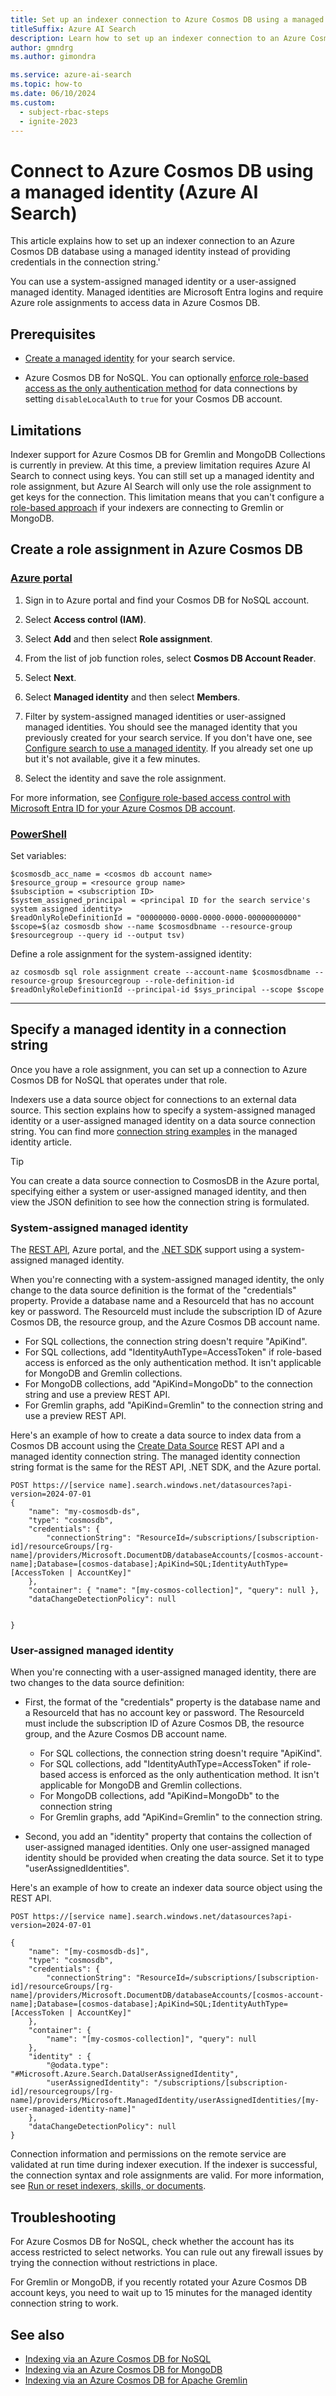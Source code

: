```yaml
---
title: Set up an indexer connection to Azure Cosmos DB using a managed identity
titleSuffix: Azure AI Search
description: Learn how to set up an indexer connection to an Azure Cosmos DB account using a managed identity.
author: gmndrg
ms.author: gimondra

ms.service: azure-ai-search
ms.topic: how-to
ms.date: 06/10/2024
ms.custom:
  - subject-rbac-steps
  - ignite-2023
---
```


# Connect to Azure Cosmos DB using a managed identity (Azure AI Search)

This article explains how to set up an indexer connection to an Azure Cosmos DB database using a managed identity instead of providing credentials in the connection string.'

You can use a system-assigned managed identity or a user-assigned managed identity. Managed identities are Microsoft Entra logins and require Azure role assignments to access data in Azure Cosmos DB. 

## Prerequisites

* [Create a managed identity](search-howto-managed-identities-data-sources.md) for your search service.

* Azure Cosmos DB for NoSQL. You can optionally [enforce role-based access as the only authentication method](/azure/cosmos-db/how-to-setup-rbac#disable-local-auth) for data connections by setting `disableLocalAuth` to `true` for your Cosmos DB account.

## Limitations

Indexer support for Azure Cosmos DB for Gremlin and MongoDB Collections is currently in preview. At this time, a preview limitation requires Azure AI Search to connect using keys. You can still set up a managed identity and role assignment, but Azure AI Search will only use the role assignment to get keys for the connection. This limitation means that you can't configure a [role-based approach](/azure/cosmos-db/how-to-setup-rbac#disable-local-auth) if your indexers are connecting to Gremlin or MongoDB.

## Create a role assignment in Azure Cosmos DB

### [**Azure portal**](#tab/portal)

1. Sign in to Azure portal and find your Cosmos DB for NoSQL account.

1. Select **Access control (IAM)**.

1. Select **Add** and then select **Role assignment**.

1. From the list of job function roles, select **Cosmos DB Account Reader**.

1. Select **Next**.

1. Select **Managed identity** and then select **Members**.

1. Filter by system-assigned managed identities or user-assigned managed identities. You should see the managed identity that you previously created for your search service. If you don't have one, see [Configure search to use a managed identity](search-howto-managed-identities-data-sources.md). If you already set one up but it's not available, give it a few minutes.

1. Select the identity and save the role assignment.

For more information, see [Configure role-based access control with Microsoft Entra ID for your Azure Cosmos DB account](/azure/cosmos-db/how-to-setup-rbac).

### [**PowerShell**](#tab/powershell)

Set variables:

```azurepowershell
$cosmosdb_acc_name = <cosmos db account name>
$resource_group = <resource group name>
$subsciption = <subscription ID>
$system_assigned_principal = <principal ID for the search service's system assigned identity>
$readOnlyRoleDefinitionId = "00000000-0000-0000-0000-00000000000"
$scope=$(az cosmosdb show --name $cosmosdbname --resource-group $resourcegroup --query id --output tsv)
```

Define a role assignment for the system-assigned identity:

```azurepowershell
az cosmosdb sql role assignment create --account-name $cosmosdbname --resource-group $resourcegroup --role-definition-id $readOnlyRoleDefinitionId --principal-id $sys_principal --scope $scope
```

---

## Specify a managed identity in a connection string

Once you have a role assignment, you can set up a connection to Azure Cosmos DB for NoSQL that operates under that role.

Indexers use a data source object for connections to an external data source. This section explains how to specify a system-assigned managed identity or a user-assigned managed identity on a data source connection string. You can find more [connection string examples](search-howto-managed-identities-data-sources.md#connection-string-examples) in the managed identity article.

> [!TIP]
> You can create a data source connection to CosmosDB in the Azure portal, specifying either a system or user-assigned managed identity, and then view the JSON definition to see how the connection string is formulated.

### System-assigned managed identity

The [REST API](/rest/api/searchservice/data-sources/create), Azure portal, and the [.NET SDK](/dotnet/api/azure.search.documents.indexes.models.searchindexerdatasourceconnection) support using a system-assigned managed identity. 

When you're connecting with a system-assigned managed identity, the only change to the data source definition is the format of the "credentials" property. Provide a database name and a ResourceId that has no account key or password. The ResourceId must include the subscription ID of Azure Cosmos DB, the resource group, and the Azure Cosmos DB account name.

* For SQL collections, the connection string doesn't require "ApiKind". 
* For SQL collections, add "IdentityAuthType=AccessToken" if role-based access is enforced as the only authentication method. It isn't applicable for MongoDB and Gremlin collections.
* For MongoDB collections, add "ApiKind=MongoDb" to the connection string and use a preview REST API.
* For Gremlin graphs, add "ApiKind=Gremlin" to the connection string and use a preview REST API.

Here's an example of how to create a data source to index data from a Cosmos DB account using the [Create Data Source](/rest/api/searchservice/data-sources/create) REST API and a managed identity connection string. The managed identity connection string format is the same for the REST API, .NET SDK, and the Azure portal.

```http
POST https://[service name].search.windows.net/datasources?api-version=2024-07-01
{
    "name": "my-cosmosdb-ds",
    "type": "cosmosdb",
    "credentials": {
        "connectionString": "ResourceId=/subscriptions/[subscription-id]/resourceGroups/[rg-name]/providers/Microsoft.DocumentDB/databaseAccounts/[cosmos-account-name];Database=[cosmos-database];ApiKind=SQL;IdentityAuthType=[AccessToken | AccountKey]"
    },
    "container": { "name": "[my-cosmos-collection]", "query": null },
    "dataChangeDetectionPolicy": null

 
}
```

### User-assigned managed identity

When you're connecting with a user-assigned managed identity, there are two changes to the data source definition:

* First, the format of the "credentials" property is the database name and a ResourceId that has no account key or password. The ResourceId must include the subscription ID of Azure Cosmos DB, the resource group, and the Azure Cosmos DB account name.

  * For SQL collections, the connection string doesn't require "ApiKind". 
  * For SQL collections, add "IdentityAuthType=AccessToken" if role-based access is enforced as the only authentication method. It isn't applicable for MongoDB and Gremlin collections.
  * For MongoDB collections, add "ApiKind=MongoDb" to the connection string
  * For Gremlin graphs, add "ApiKind=Gremlin" to the connection string.

* Second, you add an "identity" property that contains the collection of user-assigned managed identities. Only one user-assigned managed identity should be provided when creating the data source. Set it to type "userAssignedIdentities".

Here's an example of how to create an indexer data source object using the REST API.

```http
POST https://[service name].search.windows.net/datasources?api-version=2024-07-01

{
    "name": "[my-cosmosdb-ds]",
    "type": "cosmosdb",
    "credentials": {
        "connectionString": "ResourceId=/subscriptions/[subscription-id]/resourceGroups/[rg-name]/providers/Microsoft.DocumentDB/databaseAccounts/[cosmos-account-name];Database=[cosmos-database];ApiKind=SQL;IdentityAuthType=[AccessToken | AccountKey]"
    },
    "container": { 
        "name": "[my-cosmos-collection]", "query": null 
    },
    "identity" : { 
        "@odata.type": "#Microsoft.Azure.Search.DataUserAssignedIdentity",
        "userAssignedIdentity": "/subscriptions/[subscription-id]/resourcegroups/[rg-name]/providers/Microsoft.ManagedIdentity/userAssignedIdentities/[my-user-managed-identity-name]" 
    },
    "dataChangeDetectionPolicy": null
}
```

Connection information and permissions on the remote service are validated at run time during indexer execution. If the indexer is successful, the connection syntax and role assignments are valid. For more information, see [Run or reset indexers, skills, or documents](search-howto-run-reset-indexers.md).

## Troubleshooting

For Azure Cosmos DB for NoSQL, check whether the account has its access restricted to select networks. You can rule out any firewall issues by trying the connection without restrictions in place.

For Gremlin or MongoDB, if you recently rotated your Azure Cosmos DB account keys, you need to wait up to 15 minutes for the managed identity connection string to work.

## See also

* [Indexing via an Azure Cosmos DB for NoSQL](search-howto-index-cosmosdb.md)
* [Indexing via an Azure Cosmos DB for MongoDB](search-howto-index-cosmosdb-mongodb.md)
* [Indexing via an Azure Cosmos DB for Apache Gremlin](search-howto-index-cosmosdb-gremlin.md)
